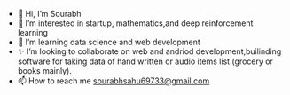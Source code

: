 - 👋 Hi, I’m Sourabh
- 👀 I’m interested in startup, mathematics,and deep reinforcement learning
- 🌱 I’m learning data science and web development
- ✨ I’m looking to collaborate on web and andriod development,builinding software for taking data of hand written or audio items list (grocery or books mainly).  
- 📫 How to reach me sourabhsahu69733@gmail.com

<!---
sourabh69733/sourabh69733 is a ✨ special ✨ repository because its `README.md` (this file) appears on your GitHub profile.
You can click the Preview link to take a look at your changes.
--->
